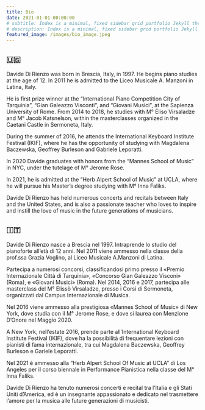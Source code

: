 ```yaml
---
title: Bio
date: 2021-01-01 00:00:00
# subtitle: Index is a minimal, fixed sidebar grid portfolio Jekyll theme. Perfect for designers, artists, photographers and developers to use for their portfolio website.
# description: Index is a minimal, fixed sidebar grid portfolio Jekyll theme.
featured_image: /images/bio_image.jpeg
---
```


## 🇺🇸

Davide Di Rienzo was born in Brescia, Italy, in 1997. He begins piano studies at the age of 12. In 2011 he is admitted to the Liceo Musicale A. Manzoni in Latina, Italy.

He is first prize winner at the “International Piano Competition City of Tarquinia”, “Gian Galeazzo Visconti”, and “Giovani Musici”, at the Sapienza University of Rome. From 2014 to 2018, he studies with
M° Ėliso Virsaladze and M° Jacob Katsnelson, within the masterclasses organized in the Caetani Castle in Sermoneta, Italy.

During the summer of 2016, he attends the International Keyboard Institute Festival (IKIF), where he has the opportunity of studying with Magdalena Baczewska, Geoffrey Burleson and Gabriele Leporatti.

In 2020 Davide graduates with honors from the “Mannes School of Music” in NYC, under the tutelage of M° Jerome Rose.

In 2021, he is admitted at the “Herb Alpert School of Music” at UCLA, where he will pursue his Master’s degree studying with M° Inna Faliks.

Davide Di Rienzo has held numerous concerts and recitals between Italy and the United States, and is also a passionate teacher who loves to inspire and instill the love of music in the future generations of musicians.

## 🇮🇹

Davide Di Rienzo nasce a Brescia nel 1997. Intraprende lo studio del pianoforte all’età di 12 anni. Nel 2011 viene ammesso nella classe della prof.ssa Grazia Voglino, al Liceo Musicale A.Manzoni di Latina.

Partecipa a numerosi concorsi, classificandosi primo presso il «Premio Internazionale Città di Tarquinia», «Concorso Gian Galeazzo Visconi» (Roma), e «Giovani Musici» (Roma). Nel 2014, 2016 e 2017, partecipa alle masterclass del M° Elissò Virsaladze, presso i Corsi di Sermoneta, organizzati dal Campus Internazionale di Musica.

Nel 2016 viene ammesso alla prestigiosa «Mannes School of Music» di New York, dove studia con il M° Jerome Rose, e dove si laurea con Menzione D’Onore nel Maggio 2020.

A New York, nell’estate 2016, prende parte all’International Keyboard Institute Festival (IKIF), dove ha la possibilità di frequentare lezioni con pianisti di fama internazionale, tra cui Magdalena Baczewska, Geoffrey Burleson e Gariele Leporatti.

Nel 2021 è ammesso alla “Herb Alpert School Of Music at UCLA” di Los Angeles per il corso biennale in Performance Pianistica nella classe del M° Inna Faliks.

Davide Di Rienzo ha tenuto numerosi concerti e recital tra l’Italia e gli Stati Uniti d’America, ed è un insegnante appassionato e dedicato nel trasmettere l’amore per la musica alle future generazioni di musicisti.
